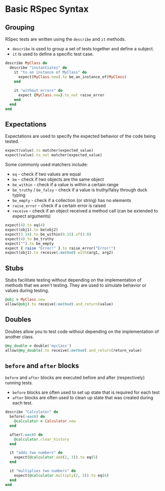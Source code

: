 # Basic RSpec Syntax

## Grouping

RSpec tests are written using the `describe` and `it` methods.
- `describe` is used to group a set of tests together and define a subject.
- `it` is used to define a specific test case.

```ruby
describe MyClass do
  describe "instantiates" do
    it "to an instance of MyClass" do
      expect(MyClass.new).to be_an_instance_of(MyClass)
    end
    
    it "without errors" do
      expect {MyClass.new}.to_not raise_error
    end
  end
end
```


## Expectations

Expectations are used to specify the expected behavior of the code being tested.

```ruby
expect(value).to matcher(expected_value)
expect(value).to_not matcher(expected_value)
```

Some commonly used matchers include:

- `eq` - check if two values are equal
- `be` - check if two objects are the same object
- `be_within` - check if a value is within a certain range
- `be_truthy` / `be_falsy` - check if a value is truthy/falsy through duck typing
- `be_empty` - check if a collection (or string) has no elements
- `raise_error` - check if a certain error is raised
- `receive` - check if an object received a method call (can be extended to expect arguments)

```ruby
expect(4).to eq(4)
expect(obj1).to be(obj2)
expect(3.14).to be_within(0.15).of(3.0)
expect(4).to be_truthy
expect("").to be_empty
expect { raise "Error!" }.to raise_error("Error!")
expect(obj1).to receive(:method).with(arg1, arg2)
```


## Stubs

Stubs facilitate testing without depending on the implementation of methods that we aren't testing. They are used to simulate behavior or values during testing.

```ruby
@obj = MyClass.new
allow(@obj).to receive(:method).and_return(value)
```

## Doubles

Doubles allow you to test code without depending on the implementation of another class.

```ruby
@my_double = double('myclass')
allow(@my_double).to receive(:method).and_return(return_value)
```

## `before` and `after` blocks
`before` and `after` blocks are executed before and after (respectively) running tests.

- `before` blocks are often used to set up state that is required for each test
- `after` blocks are often used to clean up state that was created during each test.

```ruby
describe "Calculator" do
  before(:each) do
    @calculator = Calculator.new
  end

  after(:each) do
    @calculator.clear_history
  end

  it "adds two numbers" do
    expect(@calculator.add(2, 3)).to eq(5)
  end

  it "multiplies two numbers" do
    expect(@calculator.multiply(2, 3)).to eq(6)
  end
end
```
